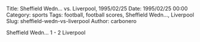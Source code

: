 Title: Sheffield Wedn… vs. Liverpool, 1995/02/25
Date: 1995/02/25 00:00
Category: sports
Tags: football, football scores, Sheffield Wedn…, Liverpool
Slug: sheffield-wedn-vs-liverpool
Author: carbonero


Sheffield Wedn… 1 - 2 Liverpool
